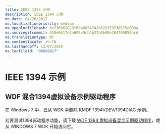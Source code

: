```yaml
---
title: IEEE 1394 示例
description: IEEE 1394 示例
ms.date: 04/20/2017
ms.localizationpriority: medium
ms.openlocfilehash: 6cf36062028f69a6054741b629379730575c093a
ms.sourcegitcommit: 418e6617e2a695c9cb4b37b5b60e264760858acd
ms.translationtype: MT
ms.contentlocale: zh-CN
ms.lasthandoff: 12/07/2020
ms.locfileid: "96808817"
---
```

# <a name="ieee-1394-sample"></a>IEEE 1394 示例


## <a name="wdf-hybrid-1394-virtual-device-sample-driver"></a>WDF 混合1394虚拟设备示例驱动程序


在 Windows 7 中，已从 WDK 中删除 KMDF 1394VDEV/1394DIAG 示例。

若要测试1394驱动程序功能，请下载 [WDF 1394 虚拟设备混合示例驱动程序](https://go.microsoft.com/fwlink/p/?LinkId=618052)，或从 WINDOWS 7 WDK 开始访问它。

 

 




